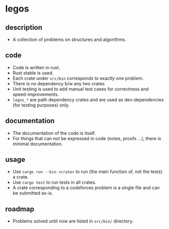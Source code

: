 # legos
## description
- A collection of problems on structures and algorithms.

## code
- Code is written in rust.
- Rust stable is used.
- Each crate under `src/bin` corresponds to exactly one problem.
- There is no dependency b/w any two crates
- Unit testing is used to add manual test cases for correctness and speed-improvements.
- `legos_*` are path dependency crates and are used as dev-dependencies (for testing purposes) only.

## documentation
- The documentation of the code is itself.
- For things that can not be expressed in code (notes, proofs ...), there is minimal documentation.

## usage
- Use `cargo run --bin <crate>` to run (the main function of, not the tests) a crate.
- Use `cargo test` to run tests in all crates.
- A crate corresponding to a codeforces problem is a single file and can be submitted as-is.

## roadmap
- Problems solved until now are listed in `src/bin/` directory.
